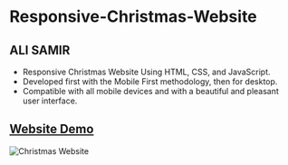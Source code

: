 # Responsive-Christmas-Website

## ALI SAMIR

- Responsive Christmas Website Using HTML, CSS, and JavaScript.
- Developed first with the Mobile First methodology, then for desktop.
- Compatible with all mobile devices and with a beautiful and pleasant user interface.

## [Website Demo]()
![Christmas Website](https://user-images.githubusercontent.com/62913154/167299648-9c4e71ec-99b7-45f7-87f9-d1d5a0c90077.png)
